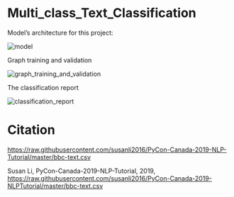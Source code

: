 # Multi_class_Text_Classification
 
 Model’s architecture for this project:
 
 ![model](https://user-images.githubusercontent.com/88734356/211496094-51896adc-3cbe-4ec7-837c-22d2f31f6683.png)
 
 Graph training and validation
 
 ![graph_training_and_validation](https://user-images.githubusercontent.com/88734356/211496813-6412c9be-b1b1-4a83-a5a7-4154d8d9ba97.png)

The classification report

![classification_report](https://user-images.githubusercontent.com/88734356/211496925-731373b0-4236-4cdd-94fd-09436c0fa7f7.JPG)

# Citation
https://raw.githubusercontent.com/susanli2016/PyCon-Canada-2019-NLP-Tutorial/master/bbc-text.csv

Susan Li, PyCon-Canada-2019-NLP-Tutorial, 2019, https://raw.githubusercontent.com/susanli2016/PyCon-Canada-2019-NLPTutorial/master/bbc-text.csv
